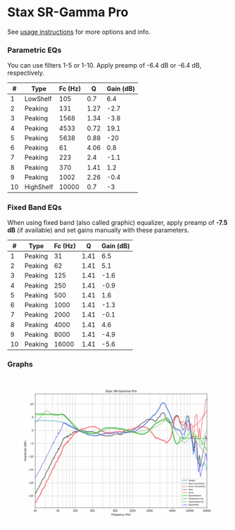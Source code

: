 # Stax SR-Gamma Pro
See [usage instructions](https://github.com/jaakkopasanen/AutoEq#usage) for more options and info.

### Parametric EQs
You can use filters 1-5 or 1-10. Apply preamp of -6.4 dB or -6.4 dB, respectively.

|   # | Type      |   Fc (Hz) |    Q |   Gain (dB) |
|-----|-----------|-----------|------|-------------|
|   1 | LowShelf  |       105 | 0.7  |         6.4 |
|   2 | Peaking   |       131 | 1.27 |        -2.7 |
|   3 | Peaking   |      1568 | 1.34 |        -3.8 |
|   4 | Peaking   |      4533 | 0.72 |        19.1 |
|   5 | Peaking   |      5638 | 0.88 |       -20   |
|   6 | Peaking   |        61 | 4.06 |         0.8 |
|   7 | Peaking   |       223 | 2.4  |        -1.1 |
|   8 | Peaking   |       370 | 1.41 |         1.2 |
|   9 | Peaking   |      1002 | 2.26 |        -0.4 |
|  10 | HighShelf |     10000 | 0.7  |        -3   |

### Fixed Band EQs
When using fixed band (also called graphic) equalizer, apply preamp of **-7.5 dB** (if available) and set gains manually with these parameters.

|   # | Type    |   Fc (Hz) |    Q |   Gain (dB) |
|-----|---------|-----------|------|-------------|
|   1 | Peaking |        31 | 1.41 |         6.5 |
|   2 | Peaking |        62 | 1.41 |         5.1 |
|   3 | Peaking |       125 | 1.41 |        -1.6 |
|   4 | Peaking |       250 | 1.41 |        -0.9 |
|   5 | Peaking |       500 | 1.41 |         1.6 |
|   6 | Peaking |      1000 | 1.41 |        -1.3 |
|   7 | Peaking |      2000 | 1.41 |        -0.1 |
|   8 | Peaking |      4000 | 1.41 |         4.6 |
|   9 | Peaking |      8000 | 1.41 |        -4.9 |
|  10 | Peaking |     16000 | 1.41 |        -5.6 |

### Graphs
![](./Stax%20SR-Gamma%20Pro.png)
